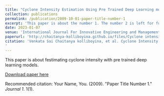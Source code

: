 ```yaml
---
title: "Cyclone Intensity Estimation Using Pre Trained Deep Learning models"
collection: publications
permalink: /publication/2009-10-01-paper-title-number-1
excerpt: 'This paper is about the number 1. The number 2 is left for future work.'
date: 2023-01-07
venue: 'International Journal For Innovative Engineering and Management Research'
paperurl: 'http://chaitanya-kolliboyina.github.io/files/Cyclone intensity using pre trained DL.pdf'
citation: 'Venkata Sai Chaitanya kolliboyina, et al. Cyclone Intensity Estimation Using Pre- Trained Deep Learning Models. International journal for innovative engineering and management research., 2023, pp. 734–51, https://doi.org/ 10.48047/IJIEMR/V12/ISSUE 01/70.
'
---
```

This paper is about festimating cyclone intensity with pre trained deep learning models.

[Download paper here](http://academicpages.github.io/files/paper1.pdf)

Recommended citation: Your Name, You. (2009). "Paper Title Number 1." <i>Journal 1</i>. 1(1).